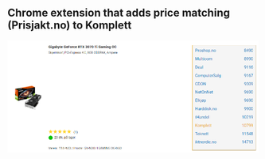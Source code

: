 ## Chrome extension that adds price matching (Prisjakt.no) to Komplett

![alt text](https://github.com/rotk1v/CptPrice/blob/main/src/images/readme.png?raw=true)
